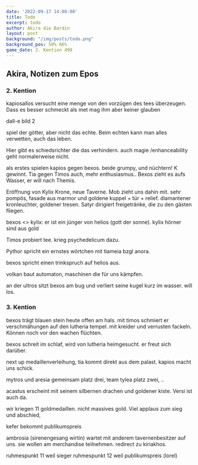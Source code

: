 ```yaml
---
date: '2022-09-17 14:00:00'
title: Todo
excerpt: todo
author: Akira die Bardin
layout: post
background: "/img/posts/todo.png"
background_pos: 50% 66%
game_date: 2. Kention 499
---
```


<div class="rhyme">
  <blockquote>
  
  </blockquote>
</div>

## Akira, Notizen zum Epos

### 2. Kention

kapiosallos versucht eine menge von den vorzügen des tees überzeugen. Dass es besser schmeckt als met mag ihm aber keiner glauben

dall-e bild 2


spiel der götter, aber nicht das echte. Beim echten kann man alles verwetten, auch das leben.

Hier gibt es schiedsrichter die das verhindern. auch magie /enhanceability geht normalerweise nicht.

als erstes spielen kapios gegen bexos. beide grumpy, und nüchtern! K gewinnt. Tia gegen Timos auch, mehr enthusiasmus..
Bexos zieht es aufs Wasser, er will nach Themis.

Eröffnung von Kylix Krone, neue Taverne. Mob zieht uns dahin mit. sehr pompös, fasade aus marmor und goldene kuppel + tür + relief. diamantener kronleuchter, goldener tresen. Satyr dirigiert freigetränke, die zu den gästen fliegen.

bexos <> kylix: er ist ein jünger von helios (gott der sonne). kylix hörner sind aus gold

Timos probiert tee. krieg psychedelicum dazu. 

Pythor spricht ein ernstes wörtchen mit tiameia bzgl anora.

bexos spricht einen trinkspruch auf helios aus.

volkan baut automaton, maschinen die für uns kämpfen. 

an der ultros sitzt bexos am bug und verliert seine kugel kurz im wasser. will los. 

### 3. Kention

bexos trägt blauen stein heute offen am hals. mit timos schmiert er verschmähungen auf den lutheria tempel. mit kreider und verrusten fackeln. Können noch vor den wachen flüchten.

bexos schreit im schlaf, wird von lutheria heimgesucht. er freut sich darüber. 

next up medaillenverleihung, tia kommt direkt aus dem palast. kapios macht uns schick.

mytros und aresia gemeinsam platz drei, team tylea platz zwei, ..

acastus erscheint mit seinem silbernen drachen und goldener kiste. Versi ist auch da.

wir kriegen 11 goldmedaillen. nicht massives gold. Viel applaus zum sieg und abschied,

kefer bekommt publikumspreis

ambrosia (sirenengesang wirtin) wartet mit anderem tavernenbesitzer auf uns. sie wollen am merchandise teilnehmen. redirect zu kiriakhos.


ruhmespunkt 11 weil sieger
ruhmespunkt 12 weil publikumspreis (lorel)


<!--
ticket bus

todo mehr über narsus herausfinden
-->
